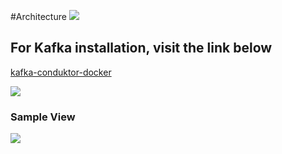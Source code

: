 #Architecture
![](https://github.com/Recard1on/Kafka-Stream-Visualization-Project/blob/main/docker-kafka-localhost-view.png)

## For Kafka installation, visit the link below
[kafka-conduktor-docker](https://github.com/conduktor/kafka-stack-docker-compose)

![](https://github.com/Recard1on/Kafka-Stream-Visualization-Project/blob/main/EventStreams.jpg)

### Sample View
![](https://github.com/Recard1on/Kafka-Stream-Visualization-Project/blob/main/Figure%201%202023-10-10%2018-02-34.gif)

